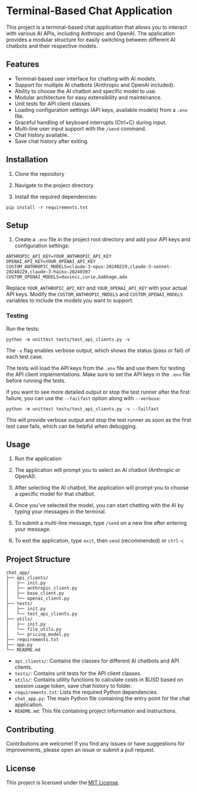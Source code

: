 # Terminal-Based Chat Application

This project is a terminal-based chat application that allows you to interact with various AI APIs, including Anthropic and OpenAI. The application provides a modular structure for easily switching between different AI chatbots and their respective models.

## Features

- Terminal-based user interface for chatting with AI models.
- Support for multiple AI chatbots (Anthropic and OpenAI included).
- Ability to choose the AI chatbot and specific model to use.
- Modular architecture for easy extensibility and maintenance.
- Unit tests for API client classes.
- Loading configuration settings (API keys, available models) from a `.env` file.
- Graceful handling of keyboard interrupts (Ctrl+C) during input.
- Multi-line user input support with the `/send` command.
- Chat history available. 
- Save chat history after exiting.

## Installation

1. Clone the repository

2. Navigate to the project directory

3. Install the required dependencies:
```
pip install -r requirements.txt 
```

## Setup

1. Create a `.env` file in the project root directory and add your API keys and configuration settings:
```
ANTHROPIC_API_KEY=YOUR_ANTHROPIC_API_KEY
OPENAI_API_KEY=YOUR_OPENAI_API_KEY
CUSTOM_ANTHROPIC_MODELS=claude-3-opus-20240229,claude-3-sonnet-20240229,claude-3-haiku-20240307
CUSTOM_OPENAI_MODELS=davinci,curie,babbage,ada
```
Replace `YOUR_ANTHROPIC_API_KEY` and `YOUR_OPENAI_API_KEY` with your actual API keys. Modify the `CUSTOM_ANTHROPIC_MODELS` and `CUSTOM_OPENAI_MODELS` variables to include the models you want to support.

### Testing 

Run the tests:
```
python -m unittest tests/test_api_clients.py -v
```
The `-v` flag enables verbose output, which shows the status (pass or fail) of each test case.

The tests will load the API keys from the `.env` file and use them for testing the API client implementations. Make sure to set the API keys in the `.env` file before running the tests.

If you want to see more detailed output or stop the test runner after the first failure, you can use the `--failfast` option along with `--verbose`:
```
python -m unittest tests/test_api_clients.py -v --failfast
```
This will provide verbose output and stop the test runner as soon as the first test case fails, which can be helpful when debugging.

## Usage

1. Run the application

2. The application will prompt you to select an AI chatbot (Anthropic or OpenAI).

3. After selecting the AI chatbot, the application will prompt you to choose a specific model for that chatbot.

4. Once you've selected the model, you can start chatting with the AI by typing your messages in the terminal.

5. To submit a multi-line message, type `/send` on a new line after entering your message.

6. To exit the application, type `exit`, then `send` (recommended) or `ctrl-c`

## Project Structure 

```
chat_app/
├── api_clients/
│   ├── init.py
│   ├── anthropic_client.py
│   ├── base_client.py
│   └── openai_client.py
├── tests/
│   ├── init.py
│   └── test_api_clients.py
├── utils/
│   ├── init.py
│   └── file_utils.py
│   └── pricing_model.py
├── requirements.txt
├── app.py
└── README.md
```

- `api_clients/`: Contains the classes for different AI chatbots and API clients.
- `tests/`: Contains unit tests for the API client classes.
- `utils/`: Contains utility functions to calculate costs in $USD based on session usage token, save chat history to folder.
- `requirements.txt`: Lists the required Python dependencies.
- `chat_app.py`: The main Python file containing the entry point for the chat application.
- `README.md`: This file containing project information and instructions.

## Contributing

Contributions are welcome! If you find any issues or have suggestions for improvements, please open an issue or submit a pull request.

## License

This project is licensed under the [MIT License](LICENSE).

